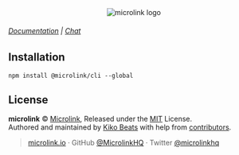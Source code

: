 <div align="center">
  <img src="https://cdn.microlink.io/banner/cli.png" alt="microlink logo">
</div>

###### [Documentation](docs/api/getting-started/cli) | [Chat](https://microlink.io/chat)

## Installation

```
npm install @microlink/cli --global
```

## License

**microlink** © [Microlink](https://microlink.io), Released under the [MIT](https://github.com/microlinkhq/cli/blob/master/LICENSE.md) License.<br>
Authored and maintained by [Kiko Beats](https://kikobeats.com) with help from [contributors](https://github.com/microlinkhq/cli/contributors).

> [microlink.io](https://microlink.io) · GitHub [@MicrolinkHQ](https://github.com/microlinkhq) · Twitter [@microlinkhq](https://twitter.com/microlinkhq)
